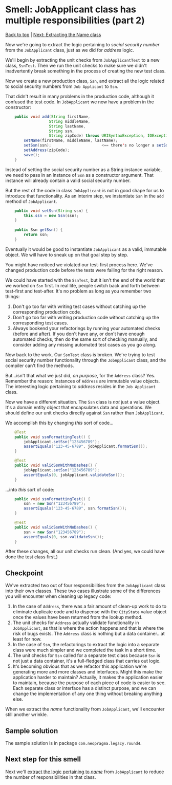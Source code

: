 # Smell: JobApplicant class has multiple responsibilities (part 2)

[Back to top](notes/notes.md) | [Next: Extracting the Name class](notes-srp-violation-3.md)

Now we're going to extract the logic pertaining to _social security number_ from the ```JobApplicant``` class, just as we did for _address_ logic.

We'll begin by extracting the unit checks from ```JobApplicantTest``` to a new class, ```SsnTest```. Then we run the unit checks to make sure we didn't inadvertently break something in the process of creating the new test class.

Now we create a new production class, ```Ssn```, and extract all the logic related to social security numbers from ```Job Applicant``` to ```Ssn```.

That didn't result in many problems in the production code, although it confused the test code. In ```JobApplicant``` we now have a problem in the constructor:

```java
	public void add(String firstName,
			       String middleName,
			       String lastName,
			       String ssn,
			       String zipCode) throws URISyntaxException, IOException {
		setName(firstName, middleName, lastName);
		setSsn(ssn);                      <== there's no longer a setSsn() method in this class
		setAddress(zipCode);
		save();
	}
```

Instead of setting the social security number as a String instance variable, we need to pass in an instance of ```Ssn``` as a constructor argument. That instance will already contain a valid social security number. 

But the rest of the code in class ```JobApplicant``` is not in good shape for us to introduce that functionality. As an interim step, we instantiate ```Ssn``` in the ```add``` method of ```JobApplicant```. 

```java
	public void setSsn(String ssn) {
		this.ssn = new Ssn(ssn);
	}
	
	public Ssn getSsn() {
		return ssn;
	}

```

Eventually it would be good to instantiate ```JobApplicant``` as a valid, immutable object. We will have to sneak up on that goal step by step.

You might have noticed we violated our test-first process here. We've changed production code before the tests were failing for the right reason.

We could have started with the ```SsnTest```, but it isn't the end of the world that we worked on ```Ssn``` first. In real life, people switch back and forth between test-first and test-after. It's no problem as long as you remember two things:

1. Don't go too far with writing test cases without catching up the corresponding production code.
2. Don't go too far with writing production code without catching up the corresponding test cases.
3. Always bookend your refactorings by running your automated checks (before and after). If you don't have any, or don't have enough automated checks, then do the same sort of checking manually, and consider adding any missing automated test cases as you go along.

Now back to the work. Our ```SsnTest``` class is broken. We're trying to test social security number functionality through the ```JobApplicant``` class, and the compiler can't find the methods.

But...isn't that what we just did, _on purpose_, for the ```Address``` class? Yes. Remember the reason: Instances of ```Address``` are immutable value objects. The interesting logic pertaining to _address_ resides in the ```Job Applicant``` class. 

Now we have a different situation. The ```Ssn``` class is _not_ just a value object. It's a domain entity object that encapsulates data and operations. We should define our unit checks directly against ```Ssn``` rather than ```JobApplicant```. 

We accomplish this by changing _this_ sort of code...

```java
	@Test
	public void ssnFormattingTest() {
		jobApplicant.setSsn("123456789");
		assertEquals("123-45-6789", jobApplicant.formatSsn());
	}

	@Test
	public void validSsnWithNoDashes() {
		jobApplicant.setSsn("123456789");
		assertEquals(0, jobApplicant.validateSsn());
	}
```

...into _this_ sort of code:

```java
	public void ssnFormattingTest() {
		ssn = new Ssn("123456789");
		assertEquals("123-45-6789", ssn.formatSsn());
	}

	@Test
	public void validSsnWithNoDashes() {
		ssn = new Ssn("123456789");
		assertEquals(0, ssn.validateSsn());
	}
```

After these changes, all our unit checks run clean. (And yes, we could have done the test class first.)

## Checkpoint

We've extracted two out of four responsibilities from the ```JobApplicant``` class into their own classes. These two cases illustrate some of the differences you will encounter when cleaning up legacy code:

1. In the case of ```Address```, there was a fair amount of clean-up work to do to eliminate duplicate code and to dispense with the ```CityState``` value object once the values have been returned from the lookup method. 
2. The unit checks for ```Address``` actually validate functionality in ```JobApplicant```, as that is where the action happens and that is where the risk of bugs exists. The ```Address``` class is nothing but a data container...at least for now.
3. In the case of ```Ssn```, the refactorings to extract the logic into a separate class were much simpler and we completed the task in a short time.
4. The unit checks for ```Ssn``` called for a separate test class because ```Ssn``` is not just a data container, it's a full-fledged class that carries out logic. 
5. It's becoming obvious that as we refactor this application we're generating more and more classes and interfaces. Might this make the application harder to maintain? Actually, it makes the application easier to maintain, because the purpose of each piece of code is easier to see. Each separate class or interface has a distinct purpose, and we can change the implementation of any one thing without breaking anything else.

When we extract the _name_ functionality from ```JobApplicant```, we'll encounter still another wrinkle.

## Sample solution

The sample solution is in package ```com.neopragma.legacy.round4```.

## Next step for this smell

Next we'll [extract the logic pertaining to _name_](notes-srp-violation-3.md) from ```JobApplicant``` to reduce the number of responsibilities  in that class.
